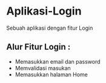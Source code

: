 # Aplikasi-Login
Sebuah aplikasi dengan fitur Login

## Alur Fitur Login : 
* Memasukkan email dan password
* Memvalidasi masukan
* Memasukkan halaman Home
